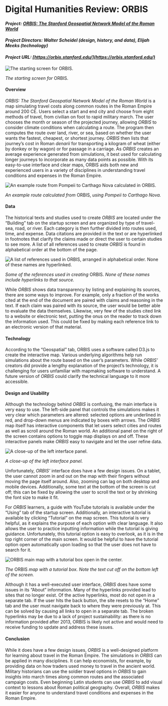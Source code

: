 # Digital Humanities Review: ORBIS

#### ***Project: [ORBIS: The Stanford Geospatial Network Model of the Roman World](https://orbis.stanford.edu/)***

#### ***Project Directors: Walter Scheidel (design, history, and data), Elijah Meeks (technology)***

#### ***Project URL: [https://orbis.stanford.edu/](https://orbis.stanford.edu/)***


![The starting screen for _ORBIS._](https://PRSengl350.github.io/PRS-ENGL-350/images/ORBIS_Start_Screen.png) 

*The starting screen for* ORBIS.

#### **Overview**

*ORBIS: The Stanford Geospatial Network Model of the Roman World* is a map simulating travel costs along common routes in the Roman Empire around 200 CE. Users select a start and end city and choose from eight methods of travel, from civilian on foot to rapid military march. The user chooses the month or season of the projected journey, allowing _ORBIS_ to consider climate conditions when calculating a route. The program then computes the route over land, river, or sea, based on whether the user wants the fastest, cheapest, or shortest journey. _ORBIS_ then lists that journey’s cost in Roman _denarii_ for transporting a kilogram of wheat (either by donkey or by wagon) or for passage in a carriage. As _ORBIS_ creates an average experience generated from simulations, it best used for calculating longer journeys to incorporate as many data points as possible. With its easy-to-use interface and clear maps, ORBIS aids both new and experienced users in a variety of disciplines in understanding travel conditions and expenses in the Roman Empire. 

![An example route from Pompeii to Carthago Nova calculated in _ORBIS_.](https://PRSengl350.github.io/PRS-ENGL-350/images/ORBIS_Example_Route.png)

*An example route calculated from* ORBIS, *using Pompeii to Carthago Nova.*

#### **Data**

The historical texts and studies used to create _ORBIS_ are located under the “Building” tab on the startup screen and are organized by type of travel- sea, road, or river. Each category is then further divided into routes used, time, and expense. Data citations are provided in the text or are hyperlinked in footnotes that clarify the claims made or direct the user to certain studies to see more. A list of all references used to create _ORBIS_ is found in alphabetical order at the bottom of the page.

![A list of references used in ORBIS, arranged in alphabetical order. None of these names are hyperlinked.](https://PRSengl350.github.io/PRS-ENGL-350/images/ORBIS_Data_References.png)

*Some of the references used in creating* ORBIS. *None of these names include hyperlinks to that source.*

While _ORBIS_ shows data transparency by listing and explaining its sources, there are some ways to improve. For example, only a fraction of the works cited at the end of the document are paired with claims and reasoning in the text. If each claim was paired with its source, the user would be better able to evaluate the data themselves. Likewise, very few of the studies cited link to a website or electronic text, putting the onus on the reader to track down the information used. This could be fixed by making each reference link to an electronic version of that material.

#### **Technology**

According to the “Geospatial” tab, ORBIS uses a software called D3.js to create the interactive map. Various underlying algorithms help run simulations about the route based on the user’s parameters. While _ORBIS’_ creators did provide a lengthy explanation of the project’s technology, it is challenging for users unfamiliar with mapmaking software to understand. A future version of _ORBIS_ could clarify the technical language to it more accessible.

#### **Design and Usability**

Although the technology behind _ORBIS_ is confusing, the main interface is very easy to use. The left-side panel that controls the  simulations makes it very clear which parameters are altered: selected options are underlined in red, and drop-down menus are indicated by boxes with arrows. The *ORBIS* map itself has interactive components that let users select cities and routes as well as scroll around the Roman world. An additional panel on the right of the screen contains options to toggle map displays on and off. These interactive panels make _ORBIS_ easy to navigate and let the user refine data.

![A close-up of the left interface panel.](https://PRSengl350.github.io/PRS-ENGL-350/images/ORBIS_Interface.png)

*A close-up of the left interface panel.*

Unfortunately, _ORBIS’_ interface does have a few design issues. On a tablet, the user cannot zoom in and out on the map with their fingers without moving the page itself around. Also, zooming can lag on both desktop and mobile devices. Additionally, some text at the bottom of the screen is cut off; this can be fixed by allowing the user to scroll the text or by shrinking the font size to make it fit.

For *ORBIS* learners, a guide with YouTube tutorials is available under the “Using” tab of the startup screen. Additionally, an interactive tutorial is available by clicking “Tutorial” on the map screen. This tutorial is very helpful, as it explains the purpose of each option with clear language. It also allows the user to practice inputting information while the tutorial is giving guidance. Unfortunately, this tutorial option is easy to overlook, as it is in the top right corner of the main screen. It would be helpful to have the  tutorial option open automatically upon loading so that the user does not have to search for it.

![_ORBIS_ main map with a tutorial box open in the center.](https://PRSengl350.github.io/PRS-ENGL-350/images/ORBIS_Tutorial.png)

*The* ORBIS *map with a tutorial box. Note the text cut off on the bottom left of the screen.*

Although it has a well-executed user interface, *ORBIS* does have some issues in its “About” information. Many of the hyperlinks provided lead to sites that no longer exist. Of the active hyperlinks, most do not open in a separate tab. If the user hits the back button, the site resets to the “Home” tab and the user must navigate back to where they were previously at. This can be solved by causing all links to open in a separate tab.
The broken hyperlinks may be due to a lack of project sustainability: as  there is no information provided after 2013, ORBIS is likely not active and would need to receive funding to update and address these issues.

#### **Conclusion**

While it does have a few design issues, *ORBIS* is a well-designed platform for learning about travel in the Roman Empire. The simulations in *ORBIS* can be applied in many disciplines. It can help economists, for example, by providing data on how traders used money to travel in the ancient world. Military historians can use the soldier travel options in *ORBIS* to gain insights into march times along common routes and the associated campaign costs. Even beginning Latin students can use *ORBIS* to add visual context to lessons about Roman political geography. Overall, *ORBIS* makes it easier for anyone to understand travel conditions and expenses in the Roman Empire. 
